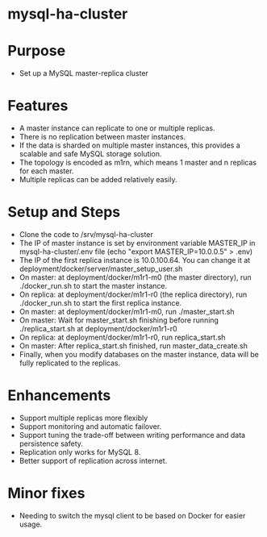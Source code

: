 # mysql-ha-cluster

# Purpose
- Set up a MySQL master-replica cluster

# Features
- A master instance can replicate to one or multiple replicas.
- There is no replication between master instances.
- If the data is sharded on multiple master instances, this provides a scalable and safe MySQL storage solution.
- The topology is encoded as m1rn, which means 1 master and n replicas for each master.
- Multiple replicas can be added relatively easily.

# Setup and Steps
- Clone the code to /srv/mysql-ha-cluster
- The IP of master instance is set by environment variable MASTER_IP in mysql-ha-cluster/.env file (echo "export MASTER_IP=10.0.0.5" > .env)
- The IP of the first replica instance is 10.0.100.64. You can change it at deployment/docker/server/master_setup_user.sh
- On master: at deployment/docker/m1r1-m0 (the master directory), run ./docker_run.sh to start the master instance.
- On replica: at deployment/docker/m1r1-r0 (the replica directory), run ./docker_run.sh to start the first replica instance.
- On master: at deployment/docker/m1r1-m0, run ./master_start.sh
- On master: Wait for master_start.sh finishing before running ./replica_start.sh at deployment/docker/m1r1-r0
- On replica: at deployment/docker/m1r1-r0, run replica_start.sh
- On master: After replica_start.sh finished, run master_data_create.sh
- Finally, when you modify databases on the master instance, data will be fully replicated to the replicas.

# Enhancements
- Support multiple replicas more flexibly
- Support monitoring and automatic failover.
- Support tuning the trade-off between writing performance and data persistence safety.
- Replication only works for MySQL 8.
- Better support of replication across internet.

# Minor fixes
- Needing to switch the mysql client to be based on Docker for easier usage.